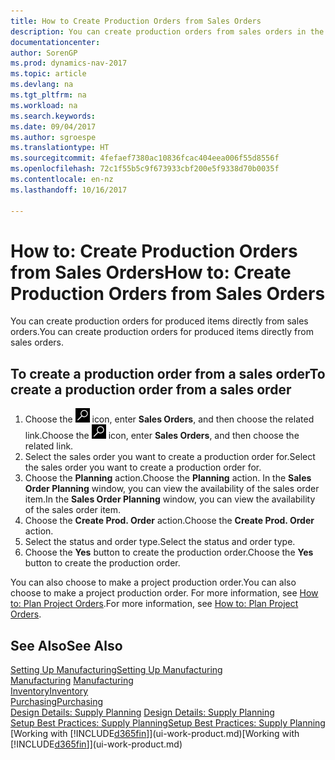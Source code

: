 ```yaml
---
title: How to Create Production Orders from Sales Orders
description: You can create production orders from sales orders in the Sales & Marketing department.
documentationcenter: 
author: SorenGP
ms.prod: dynamics-nav-2017
ms.topic: article
ms.devlang: na
ms.tgt_pltfrm: na
ms.workload: na
ms.search.keywords: 
ms.date: 09/04/2017
ms.author: sgroespe
ms.translationtype: HT
ms.sourcegitcommit: 4fefaef7380ac10836fcac404eea006f55d8556f
ms.openlocfilehash: 72c1f55b5c9f673933cbf200e5f9338d70b0035f
ms.contentlocale: en-nz
ms.lasthandoff: 10/16/2017

---
```

# <a name="how-to-create-production-orders-from-sales-orders"></a><span data-ttu-id="3ea24-103">How to: Create Production Orders from Sales Orders</span><span class="sxs-lookup"><span data-stu-id="3ea24-103">How to: Create Production Orders from Sales Orders</span></span>
<span data-ttu-id="3ea24-104">You can create production orders for produced items directly from sales orders.</span><span class="sxs-lookup"><span data-stu-id="3ea24-104">You can create production orders for produced items directly from sales orders.</span></span>  

## <a name="to-create-a-production-order-from-a-sales-order"></a><span data-ttu-id="3ea24-105">To create a production order from a sales order</span><span class="sxs-lookup"><span data-stu-id="3ea24-105">To create a production order from a sales order</span></span>  

1.  <span data-ttu-id="3ea24-106">Choose the ![Search for Page or Report](media/ui-search/search_small.png "Search for Page or Report icon") icon, enter **Sales Orders**, and then choose the related link.</span><span class="sxs-lookup"><span data-stu-id="3ea24-106">Choose the ![Search for Page or Report](media/ui-search/search_small.png "Search for Page or Report icon") icon, enter **Sales Orders**, and then choose the related link.</span></span>  
2.  <span data-ttu-id="3ea24-107">Select the sales order you want to create a production order for.</span><span class="sxs-lookup"><span data-stu-id="3ea24-107">Select the sales order you want to create a production order for.</span></span>  
3.  <span data-ttu-id="3ea24-108">Choose the **Planning** action.</span><span class="sxs-lookup"><span data-stu-id="3ea24-108">Choose the **Planning** action.</span></span> <span data-ttu-id="3ea24-109">In the **Sales Order Planning** window, you can view the availability of the sales order item.</span><span class="sxs-lookup"><span data-stu-id="3ea24-109">In the **Sales Order Planning** window, you can view the availability of the sales order item.</span></span>  
4.  <span data-ttu-id="3ea24-110">Choose the **Create Prod. Order** action.</span><span class="sxs-lookup"><span data-stu-id="3ea24-110">Choose the **Create Prod. Order** action.</span></span>  
5.  <span data-ttu-id="3ea24-111">Select the status and order type.</span><span class="sxs-lookup"><span data-stu-id="3ea24-111">Select the status and order type.</span></span>  
6.  <span data-ttu-id="3ea24-112">Choose the **Yes** button to create the production order.</span><span class="sxs-lookup"><span data-stu-id="3ea24-112">Choose the **Yes** button to create the production order.</span></span>

<span data-ttu-id="3ea24-113">You can also choose to make a project production order.</span><span class="sxs-lookup"><span data-stu-id="3ea24-113">You can also choose to make a project production order.</span></span> <span data-ttu-id="3ea24-114">For more information, see [How to: Plan Project Orders](production-how-to-plan-project-orders.md).</span><span class="sxs-lookup"><span data-stu-id="3ea24-114">For more information, see [How to: Plan Project Orders](production-how-to-plan-project-orders.md).</span></span>   

## <a name="see-also"></a><span data-ttu-id="3ea24-115">See Also</span><span class="sxs-lookup"><span data-stu-id="3ea24-115">See Also</span></span>  
[<span data-ttu-id="3ea24-116">Setting Up Manufacturing</span><span class="sxs-lookup"><span data-stu-id="3ea24-116">Setting Up Manufacturing</span></span>](production-configure-production-processes.md)  
<span data-ttu-id="3ea24-117">[Manufacturing](production-manage-manufacturing.md)  </span><span class="sxs-lookup"><span data-stu-id="3ea24-117">[Manufacturing](production-manage-manufacturing.md)  </span></span>  
[<span data-ttu-id="3ea24-118">Inventory</span><span class="sxs-lookup"><span data-stu-id="3ea24-118">Inventory</span></span>](inventory-manage-inventory.md)  
[<span data-ttu-id="3ea24-119">Purchasing</span><span class="sxs-lookup"><span data-stu-id="3ea24-119">Purchasing</span></span>](purchasing-manage-purchasing.md)  
<span data-ttu-id="3ea24-120">[Design Details: Supply Planning](design-details-supply-planning.md) </span><span class="sxs-lookup"><span data-stu-id="3ea24-120">[Design Details: Supply Planning](design-details-supply-planning.md) </span></span>  
[<span data-ttu-id="3ea24-121">Setup Best Practices: Supply Planning</span><span class="sxs-lookup"><span data-stu-id="3ea24-121">Setup Best Practices: Supply Planning</span></span>](setup-best-practices-supply-planning.md)  
<span data-ttu-id="3ea24-122">[Working with [!INCLUDE[d365fin](includes/d365fin_md.md)]](ui-work-product.md)</span><span class="sxs-lookup"><span data-stu-id="3ea24-122">[Working with [!INCLUDE[d365fin](includes/d365fin_md.md)]](ui-work-product.md)</span></span>

